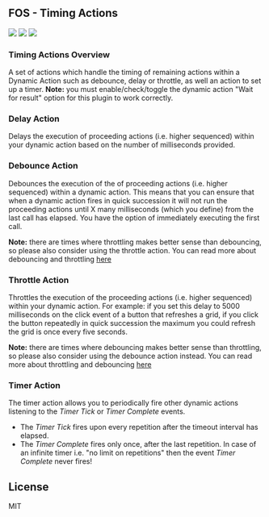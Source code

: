 ## FOS - Timing Actions

![](https://img.shields.io/badge/Plug--in_Type-Dynamic_Action-orange.svg) ![](https://img.shields.io/badge/APEX-19.2-success.svg) ![](https://img.shields.io/badge/APEX-20.1-success.svg)

<h3>Timing Actions Overview</h3>
<p>A set of actions which handle the timing of remaining actions within a Dynamic Action such as debounce, delay or throttle, as well an action to set up a timer. <strong>Note:</strong> you must enable/check/toggle the dynamic action "Wait for result" option for this plugin to work correctly.</p>
<h3>Delay Action</h3>
<p>Delays the execution of proceeding actions (i.e. higher sequenced) within your dynamic action based on the number of milliseconds provided. </p>
<h3>Debounce Action</h3>
<p>Debounces the execution of the of proceeding actions (i.e. higher sequenced) within a dynamic action. This means that you can ensure that when a dynamic action fires in quick succession it will not run the proceeding actions until X many milliseconds (which you define) from the last call has elapsed. You have the option of immediately executing the first call.</p>
<p><strong>Note:</strong> there are times where throttling makes better sense than debouncing, so please also consider using the throttle action. You can read more about debouncing and throttling <a href="https://stackoverflow.com/questions/25991367/difference-between-throttling-and-debouncing-a-function">here</a></p>
<h3>Throttle Action</h3>
<p>Throttles the execution of the proceeding actions (i.e. higher sequenced) within your dynamic action. For example: if you set this delay to 5000 milliseconds on the click event of a button that refreshes a grid, if you click the button repeatedly in quick succession the maximum you could refresh the grid is once every five seconds.</p>
<p><strong>Note:</strong> there are times where debouncing makes better sense than throttling, so please also consider using the debounce action instead. You can read more about throttling and debouncing <a href="https://stackoverflow.com/questions/25991367/difference-between-throttling-and-debouncing-a-function">here</a></p>
<h3>Timer Action</h3>
<p>The timer action allows you to periodically fire other dynamic actions listening to the <i>Timer Tick</i> or <i>Timer Complete</i> events.</p>
<ul>
<li>The <i>Timer Tick</i> fires upon every repetition after the timeout interval has elapsed.</li>
<li>The <i>Timer Complete</i> fires only once, after the last repetition. In case of an infinite timer i.e. "no limit on repetitions" then the event <i>Timer Complete</i> never fires!</li>
</ul>

## License

MIT

